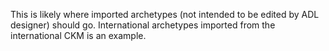 This is likely where imported archetypes (not intended to be edited by ADL designer) should go. International archetypes imported from the international CKM is an example.
